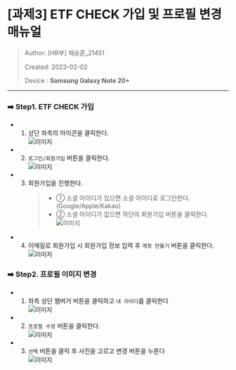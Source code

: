 # [과제3] ETF CHECK 가입 및 프로필 변경 매뉴얼

> Author: [HR부] 채승훈\_21451
>
> Created: 2023-02-02
>
> Device : **Samsung Galaxy Note 20+**

---

### ➡️ Step1. ETF CHECK 가입
- 1.  상단 좌측의 아이콘을 클릭한다.
      <br>![이미지](./과제3_채승훈_사진1.png)
- 2.  `로그인/회원가입` 버튼을 클릭한다.
      <br>![이미지](./과제3_채승훈_사진2.png)
- 3.  회원가입을 진행한다.
      > - ① 소셜 아이디가 있으면 소셜 아이디로 로그인한다. (Google/Apple/Kakao)
      > - ② 소셜 아이디가 없으면 하단의 회원가입 버튼을 클릭한다.
            <br>![이미지](./과제3_채승훈_사진3.png)
- 4.  이메일로 회원가입 시 회원가입 정보 입력 후 `계정 만들기` 버튼을 클릭한다.
      <br>![이미지](./과제3_채승훈_사진4.png)

### ➡️ Step2. 프로필 이미지 변경

- 1.  좌측 상단 햄버거 버튼을 클릭하고 `내 아이디`를 클릭한다
      <br>![이미지](./과제3_채승훈_사진5.png)
- 2.  `프로필 수정` 버튼을 클릭한다.
      <br>![이미지](./과제3_채승훈_사진6.png)
- 3.  `선택` 버튼을 클릭 후 사진을 고르고 변경 버튼을 누른다
      <br>![이미지](./과제3_채승훈_사진7.png)
